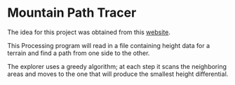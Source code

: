 # Mountain Path Tracer

The idea for this project was obtained from this [website](http://nifty.stanford.edu/2016/franke-mountain-paths/). 

This Processing program will read in a file containing height data for a terrain
and find a path from one side to the other.

The explorer uses a greedy algorithm; at each step it scans the neighboring
areas and moves to the one that will produce the smallest height differential.
